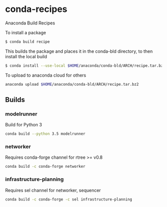 conda-recipes
=============

Anaconda Build Recipes

To install a package 

```bash
$ conda build recipe
```
This builds the package and places it in the conda-bld directory, to then install the local build

```bash
$ conda install --use-local $HOME/anaconda/conda-bld/ARCH/recipe.tar.bz2
```

To upload to anaconda cloud for others
```bash
anaconda upload $HOME/anaconda/conda-bld/ARCH/recipe.tar.bz2
```

## Builds

### modelrunner

Build for Python 3

```bash
conda build --python 3.5 modelrunner
```

### networker

Requires conda-forge channel for rtree >= v0.8

```bash
conda build -c conda-forge networker 
```

### infrastructure-planning

Requires sel channel for networker, sequencer

```bash
conda build -c conda-forge -c sel infrastructure-planning
```


